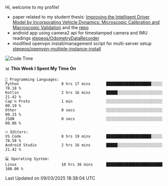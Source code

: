 Hi, welcome to my profile!

* paper related to my student thesis: [Improving the Intelligent Driver Model by Incorporating Vehicle Dynamics: Microscopic Calibration and Macroscopic Validation](https://doi.org/10.48550/arXiv.2408.03722) and the [repo](https://github.com/stepeos/pycarmodel_calibration)
* android app using camera2 api for timestamped camera and IMU readings [stepeos/OdometryDataRecorder](https://github.com/stepeos/OdometryDataRecorder)
* modified openvpn install/management script for multi-server setup [stepeos/openvpn-multiple-instance-install](https://github.com/stepeos/openvpn-multiple-instance-install)

<!--START_SECTION:waka-->
![Code Time](http://img.shields.io/badge/Code%20Time-2%2C002%20hrs%2031%20mins-blue)

📊 **This Week I Spent My Time On** 

```text
💬 Programming Languages: 
Python                   8 hrs 17 mins       ████████████████████░░░░░   78.18 % 
Kotlin                   2 hrs 16 mins       █████░░░░░░░░░░░░░░░░░░░░   21.42 % 
Cap'n Proto              1 min               ░░░░░░░░░░░░░░░░░░░░░░░░░   00.19 % 
Other                    0 secs              ░░░░░░░░░░░░░░░░░░░░░░░░░   00.15 % 
JSON                     0 secs              ░░░░░░░░░░░░░░░░░░░░░░░░░   00.06 % 

🔥 Editors: 
VS Code                  8 hrs 19 mins       ████████████████████░░░░░   78.58 % 
Android Studio           2 hrs 16 mins       █████░░░░░░░░░░░░░░░░░░░░   21.42 % 

💻 Operating System: 
Linux                    10 hrs 36 mins      █████████████████████████   100.00 % 
```


 Last Updated on 09/03/2025 18:38:04 UTC
<!--END_SECTION:waka-->
